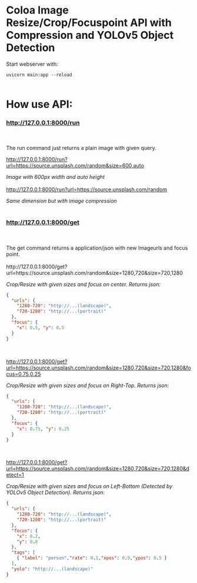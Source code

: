 # Coloa Image Resize/Crop/Focuspoint API with Compression and YOLOv5 Object Detection

Start webserver with:

```uvicorn main:app --reload```
<br>
<br>
# How use API:

### http://127.0.0.1:8000/run
<br>
<br>
The run command just returns a plain image with given query.


http://127.0.0.1:8000/run?url=https://source.unsplash.com/random&size=600,auto

*Image with 600px width and auto height*
<br>
<br>
http://127.0.0.1:8000/run?url=https://source.unsplash.com/random

*Same dimension but with image compression*
<br>
<br>
### http://127.0.0.1:8000/get
<br>
<br>
The get command returns a application/json with new Imageurls and focus point.
<br>
<br>
http://127.0.0.1:8000/get?url=https://source.unsplash.com/random&size=1280,720&size=720,1280

*Crop/Resize with given sizes and focus on center. Returns json:*

```json
{
  "urls": {
    "1280-720": "http://...(landscape)",
    "720-1280": "http://...(portrait)"
  },
  "focus": {
    "x": 0.5, "y": 0.5
  }
}
```
<br>

http://127.0.0.1:8000/get?url=https://source.unsplash.com/random&size=1280,720&size=720,1280&focus=0.75,0.25

*Crop/Resize with given sizes and focus on Right-Top. Returns json:*

```json
{
  "urls": {
    "1280-720": "http://...(landscape)",
    "720-1280": "http://...(portrait)"
  },
  "focus": {
    "x": 0.75, "y": 0.25
  }
}
```
<br>

http://127.0.0.1:8000/get?url=https://source.unsplash.com/random&size=1280,720&size=720,1280&detect=1

*Crop/Resize with given sizes and focus on Left-Bottom (Detected by YOLOv5 Object Detection). Returns json:*

```json
{
  "urls": {
    "1280-720": "http://...(landscape)",
    "720-1280": "http://...(portrait)"
  },
  "focus": {
    "x": 0.2,
    "y": 0.8
  },
  "tags": [
    { "label": "person","rate": 0.1,"xpos": 0.9,"ypos": 0.5 }
  ],
  "yolo": "http://...(landscape)"
}
```
